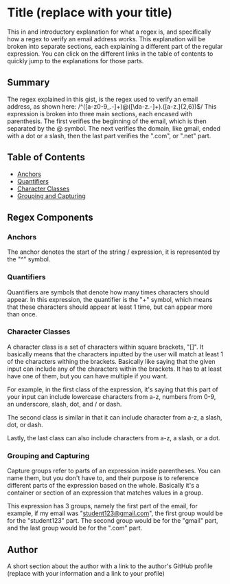 # Title (replace with your title)

This in and introductory explanation for what a regex is, and specifically how a regex to verify an email address works. This explanation will be broken into separate sections, each explaining a different part of the regular expression. You can click on the different links in the table of contents to quickly jump to the explanations for those parts.

## Summary

The regex explained in this gist, is the regex used to verify an email address, as shown here: /^([a-z0-9_\.-]+)@([\da-z\.-]+)\.([a-z\.]{2,6})$/
This expression is broken into three main sections, each encased with parenthesis. The first verifies the beginning of the email, which is then separated by the @ symbol. The next verifies the domain, like gmail, ended with a dot or a slash, then the last part verifies the ".com", or ".net" part.

## Table of Contents

- [Anchors](#anchors)
- [Quantifiers](#quantifiers)
- [Character Classes](#character-classes)
- [Grouping and Capturing](#grouping-and-capturing)

## Regex Components

### Anchors
The anchor denotes the start of the string / expression, it is represented by the "^" symbol.

### Quantifiers
Quantifiers are symbols that denote how many times characters should appear. In this expression, the quantifier is the "+" symbol, which means that these characters should appear at least 1 time, but can appear more than once.

### Character Classes
A character class is a set of characters within square brackets, "[]". It basically means that the characters inputted by the user will match at least 1 of the characters withing the brackets. Basically like saying that the given input can include any of the characters within the brackets. It has to at least have one of them, but you can have multiple if you want.

For example, in the first class of the expression, it's saying that this part of your input can include lowercase characters from a-z, numbers from 0-9, an underscore, slash, dot, and / or dash.

The second class is similar in that it can include character from a-z, a slash, dot, or dash.

Lastly, the last class can also include characters from a-z, a slash, or a dot. 

### Grouping and Capturing
Capture groups refer to parts of an expression inside parentheses. You can name them, but you don't have to, and their purpose is to reference different parts of the expression based on the whole. Basically it's a container or section of an expression that matches values in a group.

This expression has 3 groups, namely the first part of the email, for example, if my email was "student123@gmail.com", the first group would be for the "student123" part. The second group would be for the "gmail" part, and the last group would be for the ".com" part.

## Author

A short section about the author with a link to the author's GitHub profile (replace with your information and a link to your profile)
